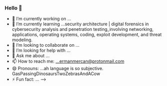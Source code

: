 ### Hello 👋



- 🔭 I’m currently working on ...
- 🌱 I’m currently learning ...security architecture | digital forensics in cybersecurity analysis and penetration testing_involving networking, applications, operating systems, coding, exploit development, and threat modeling.
- 👯 I’m looking to collaborate on ...
- 🤔 I’m looking for help with ...
- 💬 Ask me about ...
- 📫 How to reach me: ...ermanmercan@protonmail.com
- 😄 Pronouns: ...ah language is so subjective. GasPassingDinosaursTwoZebrasAndACow
- ⚡ Fun fact: ...
-->
